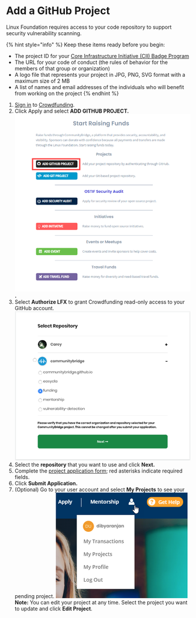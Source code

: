 # Add a GitHub Project

Linux Foundation requires access to your code repository to support security vulnerability scanning.

{% hint style="info" %}
Keep these items ready before you begin:

* The project ID for your [Core Infrastructure Initiative \(CII\) Badge Program](https://www.coreinfrastructure.org/programs/badge-program/) 
* The URL for your code of conduct \(the rules of behavior for the members of that group or organization\)
* A logo file that represents your project in JPG, PNG, SVG format with a maximum size of 2 MB
* A list of names and email addresses of the individuals who will benefit from working on the project
{% endhint %}

1. [Sign in](../../sso/sign-in/) to [Crowdfunding](https://funding.communitybridge.org/).
2. Click Apply and select **ADD GITHUB PROJECT.**  ![](../../.gitbook/assets/add-github-project.png)**.**
3. Select **Authorize LFX** to grant Crowdfunding read-only access to your GitHub account.  ![](../../.gitbook/assets/7418542.png) 
4. Select the **repository** that you want to use and click **Next.**
5. Complete the [project application form](../project-application.md); red asterisks indicate required fields.
6. Click **Submit Application.**
7. \(Optional\) Go to your user account and select **My Projects** to see your pending project.  ![](../../.gitbook/assets/7418539.png)  **Note:** You can edit your project at any time. Select the project you want to update and click **Edit Project**.

